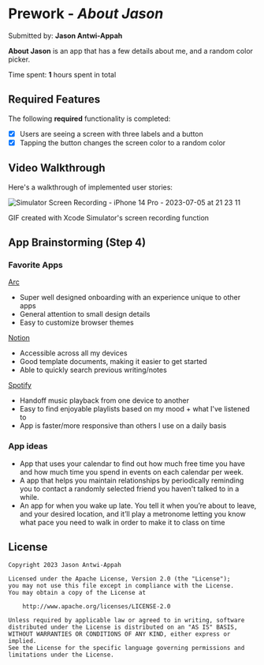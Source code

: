 # Prework - *About Jason*

Submitted by: **Jason Antwi-Appah**

**About Jason** is an app that has a few details about me, and a random color picker. 

Time spent: **1** hours spent in total

## Required Features

The following **required** functionality is completed:

- [x] Users are seeing a screen with three labels and a button
- [x] Tapping the button changes the screen color to a random color
 
## Video Walkthrough

Here's a walkthrough of implemented user stories:

![Simulator Screen Recording - iPhone 14 Pro - 2023-07-05 at 21 23 11](https://github.com/jasonappah/ios101-prework/assets/30608521/b6ffe449-b808-4a3e-83c6-f844b4552682)

<!-- Replace this with whatever GIF tool you used! -->
GIF created with Xcode Simulator's screen recording function
<!-- Recommended tools:
[Kap](https://getkap.co/) for macOS
[ScreenToGif](https://www.screentogif.com/) for Windows
[peek](https://github.com/phw/peek) for Linux. -->

## App Brainstorming (Step 4)

### Favorite Apps
[Arc](https://arc.net/)
- Super well designed onboarding with an experience unique to other apps
- General attention to small design details
- Easy to customize browser themes 

[Notion](https://notion.so)
- Accessible across all my devices
- Good template documents, making it easier to get started
- Able to quickly search previous writing/notes

[Spotify](https://spotify.com) 
- Handoff music playback from one device to another
- Easy to find enjoyable playlists based on my mood + what I've listened to
- App is faster/more responsive than others I use on a daily basis

### App ideas
- App that uses your calendar to find out how much free time you have and how much time you spend in events on each calendar per week.
- A app that helps you maintain relationships by periodically reminding you to contact a randomly selected friend you haven't talked to in a while.
- An app for when you wake up late. You tell it when you’re about to leave, and your desired location, and it’ll play a metronome letting you know what pace you need to walk in order to make it to class on time 

## License

    Copyright 2023 Jason Antwi-Appah

    Licensed under the Apache License, Version 2.0 (the "License");
    you may not use this file except in compliance with the License.
    You may obtain a copy of the License at

        http://www.apache.org/licenses/LICENSE-2.0

    Unless required by applicable law or agreed to in writing, software
    distributed under the License is distributed on an "AS IS" BASIS,
    WITHOUT WARRANTIES OR CONDITIONS OF ANY KIND, either express or implied.
    See the License for the specific language governing permissions and
    limitations under the License.
